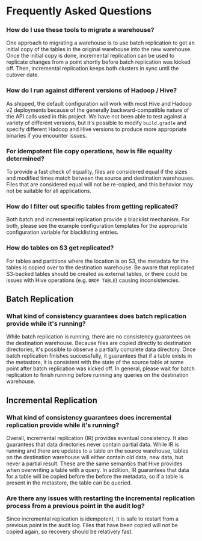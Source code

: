 # Frequently Asked Questions

### How do I use these tools to migrate a warehouse?

One approach to migrating a warehouse is to use batch replication to get an initial copy of the tables in the original warehouse into the new warehouse. Once the initial copy is done, incremental replication can be used to replicate changes from a point shortly before batch replication was kicked off. Then, incremental replication keeps both clusters in sync until the cutover date.

### How do I run against different versions of Hadoop / Hive?

As shipped, the default configuration will work with most Hive and Hadoop v2 deployments because of the generally backward-compatible nature of the API calls used in this project. We have not been able to test against a variety of different versions, but it's possible to modify `build.gradle` and specify different Hadoop and Hive versions to produce more appropriate binaries if you encounter issues.

### For idempotent file copy operations, how is file equality determined?

To provide a fast check of equality, files are considered equal if the sizes and modified times match between the source and destination warehouses. Files that are considered equal will not be re-copied, and this behavior may not be suitable for all applications.

### How do I filter out specific tables from getting replicated?

Both batch and incremental replication provide a blacklist mechanism. For both, please see the example configuration templates for the appropriate configuration variable for blacklisting entries.

### How do tables on S3 get replicated?

For tables and partitions where the location is on S3, the metadata for the tables is copied over to the destination warehouse. Be aware that replicated S3-backed tables should be created as external tables, or there could be issues with Hive operations (e.g. `DROP TABLE`) causing inconsistencies.

## Batch Replication

### What kind of consistency guarantees does batch replication provide while it's running?

While batch replication is running, there are no consistency guarantees on the destination warehouse. Because files are copied directly to destination directories, it's possible to observe a partially complete data directory. Once batch replication finishes successfully, it guarantees that if a table exists in the metastore, it is consistent with the state of the source table at some point after batch replication was kicked off. In general, please wait for batch replication to finish running before running any queries on the destination warehouse.

## Incremental Replication

### What kind of consistency guarantees	does incremental replication provide while it's running?

Overall, incremental replication (IR) provides eventual consistency. It also guarantees that data directories never contain partial data. While IR is running and there are updates to a table on the source warehouse, tables on the destination warehouse will either contain old data, new data, but never a partial result. These are the same semantics that Hive provides when overwriting a table with a query. In addition, IR guarantees that data for a table will be copied before the before the metadata, so if a table is present in the metastore, the table can be queried.

### Are there any issues with restarting the incremental replication process from a previous point in the audit log?

Since incremental replication is idempotent, it is safe to restart from a previous point in the audit log. Files that have been copied will not be copied again, so recovery should be relatively fast.
